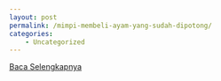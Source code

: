 ```yaml
---
layout: post
permalink: /mimpi-membeli-ayam-yang-sudah-dipotong/
categories:
    - Uncategorized
---
```


[Baca Selengkapnya](/03)
